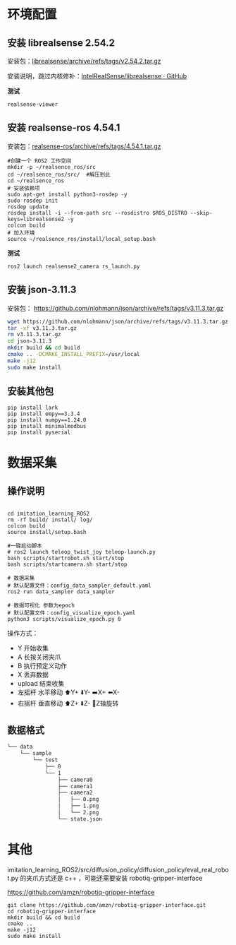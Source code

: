 # 环境配置

## 安装 librealsense 2.54.2

安装包：[librealsense/archive/refs/tags/v2.54.2.tar.gz](https://github.com/IntelRealSense/librealsense/archive/refs/tags/v2.54.2.tar.gz)

安装说明，跳过内核修补：[IntelRealSense/librealsense · GitHub](https://github.com/IntelRealSense/librealsense/blob/master/doc/installation.md)

**测试**
```shell
realsense-viewer
```

## 安装 realsense-ros 4.54.1

安装包：[realsense-ros/archive/refs/tags/4.54.1.tar.gz](https://github.com/IntelRealSense/realsense-ros/archive/refs/tags/4.54.1.tar.gz)

```shell
#创建一个 ROS2 工作空间
mkdir -p ~/realsence_ros/src
cd ~/realsence_ros/src/  #解压到此
cd ~/realsence_ros
# 安装依赖项
sudo apt-get install python3-rosdep -y
sudo rosdep init 
rosdep update 
rosdep install -i --from-path src --rosdistro $ROS_DISTRO --skip-keys=librealsense2 -y
colcon build
# 加入环境
source ~/realsence_ros/install/local_setup.bash
```
**测试**
```
ros2 launch realsense2_camera rs_launch.py 
```

## 安装 json-3.11.3

安装包： https://github.com/nlohmann/json/archive/refs/tags/v3.11.3.tar.gz

```bash
wget https://github.com/nlohmann/json/archive/refs/tags/v3.11.3.tar.gz
tar -xf v3.11.3.tar.gz 
rm v3.11.3.tar.gz
cd json-3.11.3
mkdir build && cd build
cmake .. -DCMAKE_INSTALL_PREFIX=/usr/local
make -j12
sudo make install

```
 
## 安装其他包

```shell
pip install lark
pip install empy==3.3.4
pip install numpy==1.24.0
pip install minimalmodbus
pip install pyserial
```

# 数据采集

## 操作说明

```shell

cd imitation_learning_ROS2
rm -rf build/ install/ log/
colcon build
source install/setup.bash

#一键启动脚本
# ros2 launch teleop_twist_joy teleop-launch.py
bash scripts/startrobot.sh start/stop
bash scripts/startcamera.sh start/stop

# 数据采集
# 默认配置文件：config_data_sampler_default.yaml
ros2 run data_sampler data_sampler 

# 数据可视化 参数为epoch
# 默认配置文件：config_visualize_epoch.yaml
python3 scripts/visualize_epoch.py 0

```

操作方式：
- Y 开始收集
- A 长按关闭夹爪
- B 执行预定义动作 
- X 丢弃数据
- upload 结束收集
- 左摇杆 水平移动   ⬆️Y+ ⬇️Y- ➡️X+ ⬅️X-
- 右摇杆 垂直移动   ⬆️Z+ ⬇️Z-  🔄Z轴旋转

## 数据格式

```bash
└── data
    └── sample
        └── test
            ├── 0
            └── 1
                ├── camera0
                ├── camera1
                ├── camera2
                │   ├── 0.png
                │   ├── 1.png
                │   └── 2.png
                └── state.json
```


# 其他

imitation_learning_ROS2/src/diffusion_policy/diffusion_policy/eval_real_robot.py 
的夹爪方式还是 c++ ，可能还需要安装 
robotiq-gripper-interface 

https://github.com/amzn/robotiq-gripper-interface

```pyhton
git clone https://github.com/amzn/robotiq-gripper-interface.git
cd robotiq-gripper-interface
mkdir build && cd build
cmake ..
make -j12
sudo make install
```